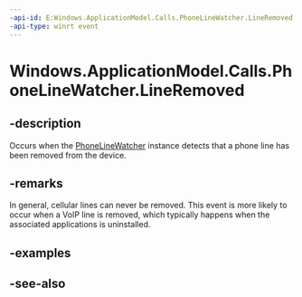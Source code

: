 ----api-id: E:Windows.ApplicationModel.Calls.PhoneLineWatcher.LineRemoved
-api-type: winrt event
---<!-- Event syntaxpublic event Windows.Foundation.TypedEventHandler LineRemoved<Windows.ApplicationModel.Calls.PhoneLineWatcher,  Windows.ApplicationModel.Calls.PhoneLineWatcherEventArgs>--># Windows.ApplicationModel.Calls.PhoneLineWatcher.LineRemoved## -descriptionOccurs when the [PhoneLineWatcher](phonelinewatcher.md) instance detects that a phone line has been removed from the device.## -remarksIn general, cellular lines can never be removed. This event is more likely to occur when a VoIP line is removed, which typically happens when the associated applications is uninstalled.## -examples## -see-also